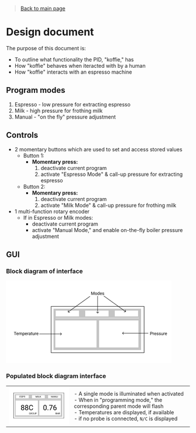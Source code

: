 > [Back to main page](../README.md)

# Design document
The purpose of this document is:
- To outline what functionality the PID, "koffie," has
- How "koffie" behaves when iteracted with by a human
- How "koffie" interacts with an espresso machine

## Program modes
1. Espresso - low pressure for extracting espresso
1. Milk - high pressure for frothing milk
1. Manual - "on the fly" pressure adjustment

## Controls
- 2 momentary buttons which are used to set and access stored values
    - Button 1:
        - **Momentary press:**
            1. deactivate current program
            1. activate "Espresso Mode" & call-up pressure for extracting espresso
    - Button 2:
        - **Momentary press:** 
            1. deactivate current program
            1. activate "Milk Mode" & call-up pressure for frothing milk
- 1 multi-function rotary encoder
    - If in Espresso or Milk modes:
        - deactivate current program
        - activate "Manual Mode," and enable on-the-fly boiler pressure adjustment
    
## GUI
### Block diagram of interface

![Block diagram of koffie interface](images/koffie_block_diagram_gui.jpeg)

### Populated block diagram interface
|  |  |
| - | - |
| ![Block diagram of koffie interface](images/populated_koffie_block_diagram_gui.jpeg) | - A single mode is illuminated when activated <br/> - When in "programming mode," the corresponding parent mode will flash <br/> - Temperatures are displayed, if available <br/> - if no probe is connected, `N/C` is displayed |

